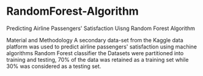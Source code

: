 # RandomForest-Algorithm
 Predicting Airline Passengers' Satisfaction Uisng Random Forest Algorithm
 
Material and Methodology
A secondary data-set from the Kaggle data platform was used to predict airline passengers' satisfaction using machine algorithms Random Forest classifier the Datasets were partitioned into training and testing, 70% of the data was retained as a training set while 30% was considered as a testing set.

